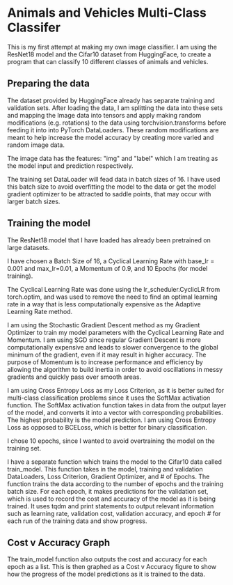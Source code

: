 # Animals and Vehicles Multi-Class Classifer

This is my first attempt at making my own image classifier. I am using the ResNet18 model and the Cifar10 dataset from HuggingFace, to create a program that can classify 10 different classes of animals and vehicles. 

## Preparing the data
The dataset provided by HuggingFace already has separate training and validation sets. After loading the data, I am splitting the data into these sets and mapping the Image data into tensors and apply making random modifications (e.g. rotations) to the data using torchvision.transforms before feeding it into into PyTorch DataLoaders. These random modifications are meant to help increase the model accuracy by creating more varied and random image data.

The image data has the features: "img" and "label" which I am treating as the model input and prediction respectively.

The training set DataLoader will fead data in batch sizes of 16. I have used this batch size to avoid overfitting the model to the data or get the model gradient optimizer to be attracted to saddle points, that may occur with larger batch sizes.

## Training the model

The ResNet18 model that I have loaded has already been pretrained on large datasets.

I have chosen a Batch Size of 16, a Cyclical Learning Rate with base_lr = 0.001 and max_lr=0.01, a Momentum of 0.9, and 10 Epochs (for model training).

The Cyclical Learning Rate was done using the lr_scheduler.CyclicLR from torch.optim, and was used to remove the need to find an optimal learning rate in a way that is less computationally expensive as the Adaptive Learning Rate method.

I am using the Stochastic Gradient Descent method as my Gradient Optimizer to train my model parameters with the Cyclical Learning Rate and Momentum. I am using SGD since regular Gradient Descent is more computationally expensive and leads to slower convergence to the global minimum of the gradient, even if it may result in higher accuracy. The purpose of Momentum is to increase performance and efficiency by allowing the algorithm to build inertia in order to avoid oscillations in messy gradients and quickly pass over smooth areas.

I am using Cross Entropy Loss as my Loss Criterion, as it is better suited for multi-class classification problems since it uses the SoftMax activation function. The SoftMax activation function takes in data from the output layer of the model, and converts it into a vector with corresponding probabilities. The highest probability is the model prediction. I am using Cross Entropy Loss as opposed to BCELoss, which is better for binary classification.

I chose 10 epochs, since I wanted to avoid overtraining the model on the training set.

I have a separate function which trains the model to the Cifar10 data called train_model. This function takes in the model, training and validation DataLoaders, Loss Criterion, Gradient Optimizer, and # of Epochs. The function trains the data according to the number of epochs and the training batch size. For each epoch, it makes predictions for the validation set, which is used to record the cost and accuracy of the model as it is being trained. It uses tqdm and print statements to output relevant information such as learning rate, validation cost, validation accuracy, and epoch # for each run of the training data and show progress.

## Cost v Accuracy Graph

The train_model function also outputs the cost and accuracy for each epoch as a list. This is then graphed as a Cost v Accuracy figure to show how the progress of the model predictions as it is trained to the data.
